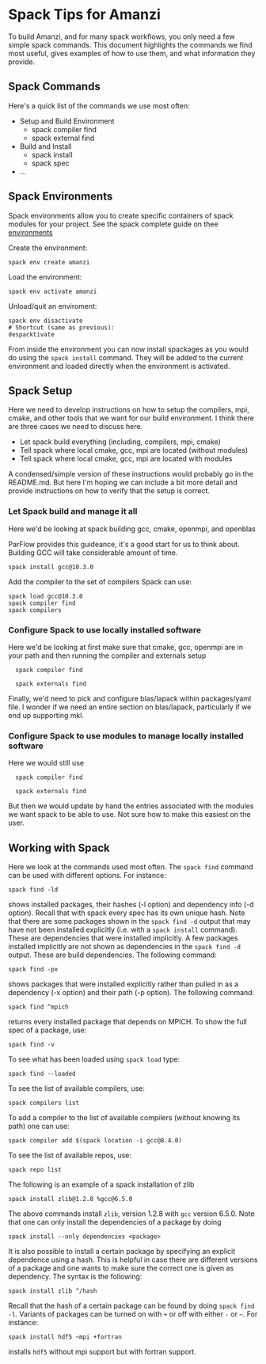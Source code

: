 # Spack Tips for Amanzi

To build Amanzi, and for many spack workflows, you only need a few simple spack commands.  This document highlights the commands we find most useful, gives examples of how to use them, and what information they provide.

## Spack Commands

Here's a quick list of the commands we use most often:

  * Setup and Build Environment 
    * spack compiler find
    * spack external find
  * Build and Install
    * spack install <package>
    * spack spec <package>
  * ...
  
  
## Spack Environments 

Spack environments allow you to create specific containers of spack modules for your project. 
See the spack complete guide on thee [environments](https://spack.readthedocs.io/en/latest/environments.html)

Create the environment: 
```shell
spack env create amanzi
```

Load the environment:
```shell
spack env activate amanzi 
```

Unload/quit an enviroment: 
```shell 
spack env disactivate 
# Shortcut (same as previous): 
despacktivate 
```

From inside the environment you can now install spackages as you would do using the `spack install` command. 
They will be added to the current environment and loaded directly when the environment is activated. 

## Spack Setup

Here we need to develop instructions on how to setup the compilers,
mpi, cmake, and other tools that we want for our build environment.
I think there are three cases we need to discuss here.

  * Let spack build everything (including, compilers, mpi, cmake)
  * Tell spack where local cmake, gcc, mpi are located (without modules)
  * Tell spack where local cmake, gcc, mpi are located with modules
 
A condensed/simple version of these instructions would probably go in
the README.md. But here I'm hoping we can include a bit more detail
and provide instructions on how to verify that the setup is correct.

### Let Spack build and manage it all

Here we'd be looking at spack building gcc, cmake, openmpi, and openblas

ParFlow provides this guideance, it's a good start for us to think about.
Building GCC will take considerable amount of time.

```shell
spack install gcc@10.3.0
```

Add the compiler to the set of compilers Spack can use:

```shell
spack load gcc@10.3.0
spack compiler find
spack compilers
```



### Configure Spack to use locally installed software

Here we'd be looking at first make sure that cmake, gcc, openmpi are in your path and then running the compiler and externals setup

```
  spack compiler find
```

```
  spack externals find
```

Finally, we'd need to pick and configure blas/lapack within packages/yaml file.  I wonder if we need an entire section on blas/lapack, particularly if we end up supporting mkl.

### Configure Spack to use modules to manage locally installed software

Here we would still use 
```
  spack compiler find
```

```
  spack externals find
```

But then we would update by hand the entries associated with the modules we want spack to be able to use.   Not sure how to make this easiest on the user.


## Working with Spack

Here we look at the commands used most often. The `spack find` command can be used with different options. For instance:

```
spack find -ld
```

shows installed packages, their hashes (-l option) and dependency info (-d option). Recall that with spack every spec has its own unique hash. Note that there are some packages shown in the `spack find -d` output that may have not been installed explicitly (i.e. with a `spack install` command). These are dependencies that were installed implicitly. A few packages installed implicitly are not shown as dependencies in the `spack find -d` output. These are build dependencies. The following command:

```
spack find -px
```
shows  packages that were installed explicitly rather than pulled in as a dependency (-x option) and their path (-p option). The following command:

```
spack find ^mpich
```
returns every installed package that depends on MPICH. To show the full spec of a package, use:

```
spack find -v
```

To see what has been loaded using `spack load` type:

```
spack find --loaded
```

To see the list of available compilers, use:

```
spack compilers list
```

To add a compiler to the list of available compilers (without knowing its path) one can use:

```
spack compiler add $(spack location -i gcc@8.4.0)
```

To see the list of available repos, use:
```
spack repo list
```

The following is an example of a spack installation of zlib

```
spack install zlib@1.2.8 %gcc@6.5.0
```

The above commands install `zlib`, version 1.2.8 with `gcc` version 6.5.0. Note that one can only install the dependencies of a package by doing

```
spack install --only dependencies <package>
```

It is also possible to install a certain package by specifying an explicit dependence using a hash. This is helpful in case there are different versions of a package and one wants to make sure the correct one is given as dependency. The syntax is the following:

```
spack install zlib ^/hash
```

Recall that the hash of a certain package can be found by doing `spack find -l`. Variants of packages can be turned on with `+` or off with either `-` or `~`. For instance:

``` 
spack install hdf5 ~mpi +fortran
``` 

installs `hdf5` without mpi support but with fortran support.

 









